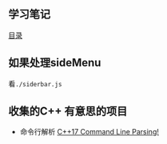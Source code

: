 ## 学习笔记

[目录](./index.md)

## 如果处理sideMenu

看`./siderbar.js`


## 收集的C++ 有意思的项目

 - 命令行解析  [C++17 Command Line Parsing!](http://schneegans.github.io/tutorials/2019/08/06/commandline)
